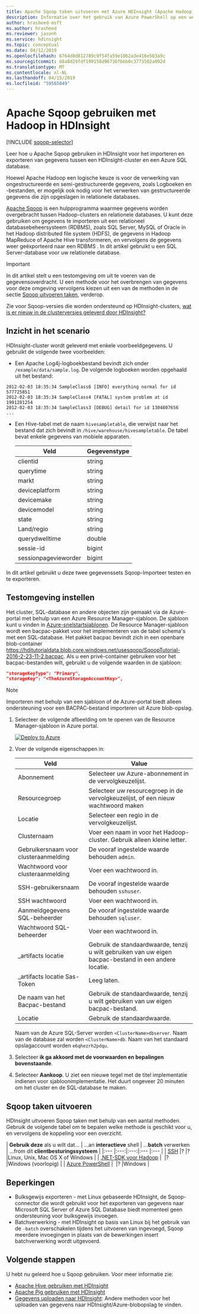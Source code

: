 ```yaml
---
title: Apache Sqoop taken uitvoeren met Azure HDInsight (Apache Hadoop)
description: Informatie over het gebruik van Azure PowerShell op een werkstation uitvoeren Sqoop importeren en exporteren tussen een Hadoop-cluster en een Azure SQL database.
author: hrasheed-msft
ms.author: hrasheed
ms.reviewer: jasonh
ms.service: hdinsight
ms.topic: conceptual
ms.date: 04/12/2019
ms.openlocfilehash: 6764d8d812789c9f54fa59e10b2a3e416e583a9c
ms.sourcegitcommit: b8a8d29fdf199158d96736fbbb0c3773502a092d
ms.translationtype: MT
ms.contentlocale: nl-NL
ms.lasthandoff: 04/15/2019
ms.locfileid: "59565849"
---
```

# <a name="use-apache-sqoop-with-hadoop-in-hdinsight"></a>Apache Sqoop gebruiken met Hadoop in HDInsight
[!INCLUDE [sqoop-selector](../../../includes/hdinsight-selector-use-sqoop.md)]

Leer hoe u Apache Sqoop gebruiken in HDInsight voor het importeren en exporteren van gegevens tussen een HDInsight-cluster en een Azure SQL database.

Hoewel Apache Hadoop een logische keuze is voor de verwerking van ongestructureerde en semi-gestructureerde gegevens, zoals Logboeken en -bestanden, er mogelijk ook nodig voor het verwerken van gestructureerde gegevens die zijn opgeslagen in relationele databases.

[Apache Sqoop](https://sqoop.apache.org/docs/1.99.7/user.html) is een hulpprogramma waarmee gegevens worden overgebracht tussen Hadoop-clusters en relationele databases. U kunt deze gebruiken om gegevens te importeren uit een relationeel databasebeheersysteem (RDBMS), zoals SQL Server, MySQL of Oracle in het Hadoop distributed file system (HDFS), de gegevens in Hadoop MapReduce of Apache Hive transformeren, en vervolgens de gegevens weer geëxporteerd naar een RDBMS . In dit artikel gebruikt u een SQL Server-database voor uw relationele database.

> [!IMPORTANT]  
> In dit artikel stelt u een testomgeving om uit te voeren van de gegevensoverdracht. U een methode voor het overbrengen van gegevens voor deze omgeving vervolgens kiezen uit een van de methoden in de sectie [Sqoop uitvoeren taken](#run-sqoop-jobs), verderop.

Zie voor Sqoop-versies die worden ondersteund op HDInsight-clusters, [wat is er nieuw in de clusterversies geleverd door HDInsight?](../hdinsight-component-versioning.md)

## <a name="understand-the-scenario"></a>Inzicht in het scenario

HDInsight-cluster wordt geleverd met enkele voorbeeldgegevens. U gebruikt de volgende twee voorbeelden:

* Een Apache Log4j-logboekbestand bevindt zich onder `/example/data/sample.log`. De volgende logboeken worden opgehaald uit het bestand:

```text
2012-02-03 18:35:34 SampleClass6 [INFO] everything normal for id 577725851
2012-02-03 18:35:34 SampleClass4 [FATAL] system problem at id 1991281254
2012-02-03 18:35:34 SampleClass3 [DEBUG] detail for id 1304807656
...
```

* Een Hive-tabel met de naam `hivesampletable`, die verwijst naar het bestand dat zich bevindt in `/hive/warehouse/hivesampletable`. De tabel bevat enkele gegevens van mobiele apparaten.
  
  | Veld | Gegevenstype |
  | --- | --- |
  | clientid |string |
  | querytime |string |
  | markt |string |
  | deviceplatform |string |
  | devicemake |string |
  | devicemodel |string |
  | state |string |
  | Land/regio |string |
  | querydwelltime |double |
  | sessie-id |bigint |
  | sessionpagevieworder |bigint |

In dit artikel gebruikt u deze twee gegevenssets Sqoop-Importeer testen en te exporteren.

## <a name="create-cluster-and-sql-database"></a>Testomgeving instellen
Het cluster, SQL-database en andere objecten zijn gemaakt via de Azure-portal met behulp van een Azure Resource Manager-sjabloon. De sjabloon kunt u vinden in [Azure-snelstartsjablonen](https://azure.microsoft.com/resources/templates/101-hdinsight-linux-with-sql-database/). De Resource Manager-sjabloon wordt een bacpac-pakket voor het implementeren van de tabel schema's met een SQL-database.  Het pakket bacpac bevindt zich in een openbare blob-container https://hditutorialdata.blob.core.windows.net/usesqoop/SqoopTutorial-2016-2-23-11-2.bacpac. Als u een privé-container gebruiken voor het bacpac-bestanden wilt, gebruikt u de volgende waarden in de sjabloon:

```json
"storageKeyType": "Primary",
"storageKey": "<TheAzureStorageAccountKey>",
```

> [!NOTE]  
> Importeren met behulp van een sjabloon of de Azure-portal biedt alleen ondersteuning voor een BACPAC-bestand importeren uit Azure blob-opslag.

1. Selecteer de volgende afbeelding om te openen van de Resource Manager-sjabloon in Azure portal.

    <a href="https://portal.azure.com/#create/Microsoft.Template/uri/https%3A%2F%2Fraw.githubusercontent.com%2FAzure%2Fazure-quickstart-templates%2Fmaster%2F101-hdinsight-linux-with-sql-database%2Fazuredeploy.json" target="_blank"><img src="./media/hdinsight-use-sqoop/deploy-to-azure.png" alt="Deploy to Azure"></a>

2. Voer de volgende eigenschappen in:

    |Veld |Value |
    |---|---|
    |Abonnement |Selecteer uw Azure-abonnement in de vervolgkeuzelijst.|
    |Resourcegroep |Selecteer uw resourcegroep in de vervolgkeuzelijst, of een nieuw wachtwoord maken|
    |Locatie |Selecteer een regio in de vervolgkeuzelijst.|
    |Clusternaam |Voer een naam in voor het Hadoop-cluster. Gebruik alleen kleine letter.|
    |Gebruikersnaam voor clusteraanmelding |De vooraf ingestelde waarde behouden `admin`.|
    |Wachtwoord voor clusteraanmelding |Voer een wachtwoord in.|
    |SSH-gebruikersnaam |De vooraf ingestelde waarde behouden `sshuser`.|
    |SSH wachtwoord |Voer een wachtwoord in.|
    |Aanmeldgegevens SQL-beheerder |De vooraf ingestelde waarde behouden `sqluser`.|
    |Wachtwoord SQL-beheerder |Voer een wachtwoord in.|
    |_artifacts locatie | Gebruik de standaardwaarde, tenzij u wilt gebruiken van uw eigen bacpac-bestand in een andere locatie.|
    |_artifacts locatie Sas-Token |Leeg laten.|
    |De naam van het Bacpac-bestand |Gebruik de standaardwaarde, tenzij u wilt gebruiken van uw eigen bacpac-bestand.|
    |Locatie |Gebruik de standaardwaarde.|

    Naam van de Azure SQL-Server worden `<ClusterName>dbserver`. Naam van de database zal worden `<ClusterName>db`. Naam van het standaard opslagaccount worden `e6qhezrh2pdqu`.

3. Selecteer **ik ga akkoord met de voorwaarden en bepalingen bovenstaande**.

4. Selecteer **Aankoop**. U ziet een nieuwe tegel met de titel implementatie indienen voor sjabloonimplementatie. Het duurt ongeveer 20 minuten om het cluster en de SQL-database te maken.

## <a name="run-sqoop-jobs"></a>Sqoop taken uitvoeren

HDInsight uitvoeren Sqoop taken met behulp van een aantal methoden. Gebruik de volgende tabel om te bepalen welke methode is geschikt voor u, en vervolgens de koppeling voor een overzicht.

| **Gebruik deze** als u wilt dat... | ...an **interactieve** shell | ...**batch** verwerken | ...from dit **clientbesturingssysteem** |
|:--- |:---:|:---:|:--- |:--- |
| [SSH](apache-hadoop-use-sqoop-mac-linux.md) |? |? |Linux, Unix, Mac OS X of Windows |
| [.NET-SDK voor Hadoop](apache-hadoop-use-sqoop-dotnet-sdk.md) |&nbsp; |?  |Windows (voorlopig) |
| [Azure PowerShell](apache-hadoop-use-sqoop-powershell.md) |&nbsp; |? |Windows |

## <a name="limitations"></a>Beperkingen

* Bulksgewijs exporteren - met Linux gebaseerde HDInsight, de Sqoop-connector die wordt gebruikt voor het exporteren van gegevens naar Microsoft SQL Server of Azure SQL Database biedt momenteel geen ondersteuning voor bulksgewijs invoegen.
* Batchverwerking - met HDInsight op basis van Linux bij het gebruik van de `-batch` overschakelen tijdens het uitvoeren van ingevoegd, Sqoop meerdere invoegingen in plaats van de bewerkingen insert batchverwerking wordt uitgevoerd.

## <a name="next-steps"></a>Volgende stappen
U hebt nu geleerd hoe u Sqoop gebruiken. Voor meer informatie zie:

* [Apache Hive gebruiken met HDInsight](../hdinsight-use-hive.md)
* [Apache Pig gebruiken met HDInsight](../hdinsight-use-pig.md)
* [Gegevens uploaden naar HDInsight](../hdinsight-upload-data.md): Andere methoden voor het uploaden van gegevens naar HDInsight/Azure-blobopslag te vinden.
